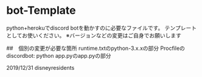 # bot-Template
python+herokuでdiscord botを動かすのに必要なファイルです。
テンプレートとしてお使いください。
※バージョンなどの変更はご自身でお願いします

##　個別の変更が必要な箇所
runtime.txtのpython-3.x.xの部分
Procfileのdiscordbot: python app.pyのapp.pyの部分


2019/12/31
disneyresidents
